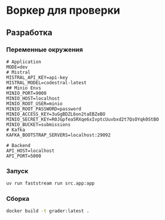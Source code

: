 # Воркер для проверки

## Разработка

### Переменные окружения

```env
# Application
MODE=dev
# Mistral
MISTRAL_API_KEY=api-key
MISTRAL_MODEL=codestral-latest
## Minio Envs
MINIO_PORT=9000
MINIO_HOST=localhost
MINIO_ROOT_USER=minio
MINIO_ROOT_PASSWORD=password
MINIO_ACCESS_KEY=3uGgBDZL6on2taEBZeBO
MINIO_SECRET_KEY=R0JGpfea5RXqe6xIvptcUuvbxd2t7QsOYqk0StBO
MINIO_BUCKET=submissions
# Kafka
KAFKA_BOOTSTRAP_SERVERS=localhost:29092

# Backend
API_HOST=localhost
API_PORT=5000
```

### Запуск

```bash
uv run faststream run src.app:app
```

### Сборка

```bash
docker build -t grader:latest .
```